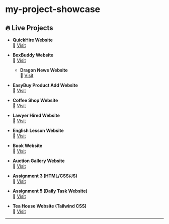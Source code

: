 # my-project-showcase


## 🔥 Live Projects

- **QuickHire Website**  
  🔗 [Visit](https://quick-hire-app-8c5f2.web.app/)

- **BoxBuddy Website**  
  🔗 [Visit](https://magenta-puppy-4dac75.netlify.app/)

  - **Dragon News Website**  
  🔗 [Visit](https://dragon-news-68a6b.web.app)

- **EasyBuy Product Add Website**  
  🔗 [Visit](https://incandescent-lolly-ce5983.netlify.app/)

- **Coffee Shop Website**  
  🔗 [Visit](https://coffee-store-app-b51a4.web.app/)

- **Lawyer Hired Website**  
  🔗 [Visit](https://wonderful-cuchufli-0a5de6.netlify.app/)

- **English Lesson Website**  
  🔗 [Visit](https://vermillion-semifreddo-531d8d.netlify.app/)

- **Book Website**  
  🔗 [Visit](https://wonderful-praline-b1ac0d.netlify.app/)

- **Auction Gallery Website**  
  🔗 [Visit](https://amazing-starship-e1ab39.netlify.app/)

- **Assignment 3 (HTML/CSS/JS)**  
  🔗 [Visit](https://jony2697.github.io/Assignment-3/)

- **Assignment 5 (Daily Task Website)**  
  🔗 [Visit](https://jony2697.github.io/Assignment-5/)

- **Tea House Website (Tailwind CSS)**  
  🔗 [Visit](https://jony2697.github.io/tea-house-tailwind/)

---

